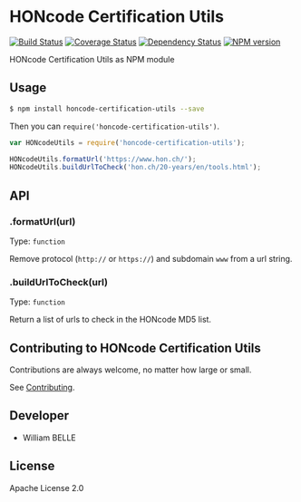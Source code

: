 HONcode Certification Utils
===========================

[![Build Status][travis-image]][travis-url]
[![Coverage Status][coverage-image]][coverage-url]
[![Dependency Status][gemnasium-image]][gemnasium-url]
[![NPM version][npm-image]][npm-url]

HONcode Certification Utils as NPM module

Usage
-----

```bash
$ npm install honcode-certification-utils --save
```

Then you can `require('honcode-certification-utils')`.

```js
var HONcodeUtils = require('honcode-certification-utils');

HONcodeUtils.formatUrl('https://www.hon.ch/');
HONcodeUtils.buildUrlToCheck('hon.ch/20-years/en/tools.html');
```

API
---

### .formatUrl(url)

Type: `function`

Remove protocol (`http://` or `https://`) and subdomain `www` from a url string.

### .buildUrlToCheck(url)

Type: `function`

Return a list of urls to check in the HONcode MD5 list.

Contributing to HONcode Certification Utils
-------------------------------------------

Contributions are always welcome, no matter how large or small.

See [Contributing](CONTRIBUTING.md).

Developer
---------

  * William BELLE

License
-------

Apache License 2.0


[npm-image]: https://img.shields.io/npm/v/honcode-certification-utils.svg
[npm-url]: https://www.npmjs.com/package/honcode-certification-utils
[travis-image]: https://travis-ci.org/healthonnet/honcode-certification-utils.svg?branch=master
[travis-url]: https://travis-ci.org/healthonnet/honcode-certification-utils
[coverage-image]: https://coveralls.io/repos/github/healthonnet/honcode-certification-utils/badge.svg
[coverage-url]: https://coveralls.io/github/healthonnet/honcode-certification-utils
[gemnasium-image]: https://gemnasium.com/badges/github.com/healthonnet/honcode-certification-utils.svg
[gemnasium-url]: https://gemnasium.com/github.com/healthonnet/honcode-certification-utils
